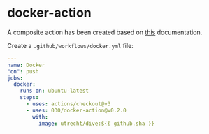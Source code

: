 # docker-action

A composite action has been created based on
[this](https://docs.github.com/en/actions/creating-actions/creating-a-composite-action) documentation.

Create a `.github/workflows/docker.yml` file:

```yaml
---
name: Docker
"on": push
jobs:
  docker:
    runs-on: ubuntu-latest
    steps:
      - uses: actions/checkout@v3
      - uses: 030/docker-action@v0.2.0
        with:
          image: utrecht/dive:${{ github.sha }}
```

